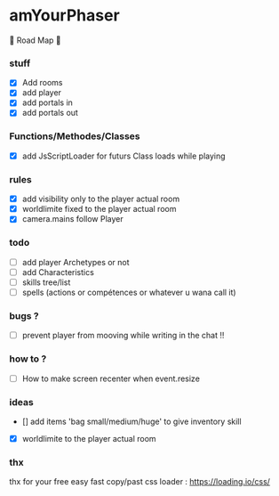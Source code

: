 # amYourPhaser

🐰 Road Map 🌱

### stuff
- [x] Add rooms
- [x] add player
- [x] add portals in
- [x] add portals out

### Functions/Methodes/Classes
- [x] add JsScriptLoader for futurs Class loads while playing

### rules
- [x] add visibility only to the player actual room
- [x] worldlimite fixed to the player actual room
- [x] camera.mains follow Player

### todo
- [ ] add player Archetypes or not
- [ ] add Characteristics
- [ ] skills tree/list
- [ ] spells (actions or compétences or whatever u wana call it)

### bugs ?
- [ ] prevent player from mooving while writing in the chat !!

### how to ?
- [ ] How to make screen recenter when event.resize

### ideas
- [] add items 'bag small/medium/huge' to give inventory skill
- [x] worldlimite to the player actual room




### thx 
thx for your free easy fast copy/past css loader : https://loading.io/css/
